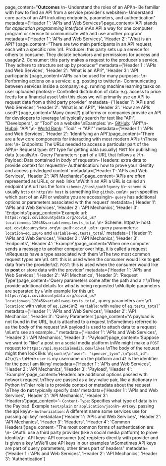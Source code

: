 page_content="**Outcomes**  \n- Understand the roles of an API\n- Be familiar with how to find an API from a service provider's website\n- Understand core parts of an API including endpoints, parameters, and authentication" metadata={'Header 1': 'APIs and Web Services'}page_content='API stands for *application programming interface*  \nAn API a way for one computer program or service to communicate with and use another program' metadata={'Header 1': 'APIs and Web Services', 'Header 2': 'What is an API?'}page_content="There are two main participants in an API request, each with a specific role:  \n1. Producer: this party sets up a service for others to consume. They dictate behaviors and permissions for access and usage\n2. Consumer: this party makes a request to the producer's service. They adhere to structure set up by producer" metadata={'Header 1': 'APIs and Web Services', 'Header 2': 'What is an API?', 'Header 3': 'API particpants'}page_content='APIs can be used for many purposes:  \n- Performing actions on a service: e.g. posting to twitter\n- Communicating between services inside a company: e.g. running machine learning tasks on user uploaded photos\n- Controlled distribution of data: e.g. access to price feeds for a financial asset  \nIn this class we will primarily use an API to request data from a third party provider' metadata={'Header 1': 'APIs and Web Services', 'Header 2': 'What is an API?', 'Header 3': 'How are APIs used?'}page_content='Many (most?) platforms or companies provide an API for developers to leverage  \nI typically search for text like "API", "Developers", or "Tool" on a website  \nExamples:  \n- [GitHub](https://github.com): "API"\n- [Huboi](https://www.huobi.com/en-us/): "API"\n- [World Bank](https://data.worldbank.org/): "Tool" -> "API"' metadata={'Header 1': 'APIs and Web Services', 'Header 2': 'Identifying an API'}page_content='There are a few core components for interacting with most modern APIs  \nThese are:  \n- Endpoints: The URLs needed to access a particular part of the API\n- Request type: `GET` type for getting data (usually) `POST` for publishing data (usually)\n- Query Parameters: part of a URL that follows a `?`\n- Payload: Data contained in *body* of request\n- Headers: extra data to provide context for request\n- Authentication: how to prove your identity and access privledged content' metadata={'Header 1': 'APIs and Web Services', 'Header 2': 'API Mechanics'}page_content='APIs are often represented as URLs, or web links  \nWithin an API a URL is called an endpoint  \nA url has the form `scheme://host/path?query`  \n- `scheme` is usually `http` or `https`\n- `host` is something like `github.com`\n- `path` specifies which part of an API or website you are accessing\n- `query` has additional options or parameters associated with the request' metadata={'Header 1': 'APIs and Web Services', 'Header 2': 'API Mechanics', 'Header 3': 'Endpoints'}page_content='Example url: `https://api.covidcountydata.org/covid_us?location=eq.12045&variable=eq.tests_total`  \n- Scheme: https\n- host: `api.covidcountydata.org`\n- path: `covid_us`\n- query parameters: `location=eq.12045` and `variable=eq.tests_total`' metadata={'Header 1': 'APIs and Web Services', 'Header 2': 'API Mechanics', 'Header 3': 'Endpoints', 'Header 4': 'Example'}page_content='When one computer sends a message to another computer over http, it is called a request  \nRequests have a type associated with them  \nThe two most common request types are  \n1. `GET`: this is used when the consumer would like to **get** data from the provider\n2. `POST`: this is used when the consumer would like to **post** or store data with the provider' metadata={'Header 1': 'APIs and Web Services', 'Header 2': 'API Mechanics', 'Header 3': 'Request Type'}page_content='Query parameters come after the path and a `?`  \nThey provide additional details for *what* is being requested  \nMultiple parameters are separated by `&`  \nIn example for this url: `https://api.covidcountydata.org/covid_us?location=eq.12045&variable=eq.tests_total`, query parameters are:  \n1. `location`: with value of `eq.12045`\n2. `variable`: with value of `eq.tests_total`' metadata={'Header 1': 'APIs and Web Services', 'Header 2': 'API Mechanics', 'Header 3': 'Query Parameters'}page_content="A payload is not found in the URL, but is attached to a request  \nSometimes referred to as the *body* of the request  \nA payload is used to attach data to a request  \nLet's see an example..." metadata={'Header 1': 'APIs and Web Services', 'Header 2': 'API Mechanics', 'Header 3': 'Payload'}page_content='Suppose we want to "like" a post on a social media platform  \nWe might make a `POST` request to `https://api.mysocialmedia.com/likes`  \nThe body of the request might then look like:  \n```json\n{\n"user": "spencer_lyon",\n"post_id": 42\n}\n```  \nHere `user` is my username on the platform and `42` is the identifier for the post I am liking' metadata={'Header 1': 'APIs and Web Services', 'Header 2': 'API Mechanics', 'Header 3': 'Payload', 'Header 4': 'Example'}page_content='Headers are additional options passed with network request  \nThey are passed as a key-value pair, like a dictionary in Python  \nThier role is to provide context or metadata about the request  \nThey do **not** typically specify data' metadata={'Header 1': 'APIs and Web Services', 'Header 2': 'API Mechanics', 'Header 3': 'Headers'}page_content='- `Content-Type`: Specifies what type of data is in the Payload. Example `text/plain` or `application/json`\n- `APIKey`: passing the api key\n- `Authorization`: A different name some services use for passing api key' metadata={'Header 1': 'APIs and Web Services', 'Header 2': 'API Mechanics', 'Header 3': 'Headers', 'Header 4': 'Common Headers'}page_content="The most common forms of authentication are:  \n- OAuth: use a third party provider (like a social media platform) to prove identity\n- API keys: API consumer (us) registers directly with provider and is given a key  \nWe'll use API keys in our examples  \nSometimes API keys are part of query parameters, other times part of headers" metadata={'Header 1': 'APIs and Web Services', 'Header 2': 'API Mechanics', 'Header 3': 'Authentication'}